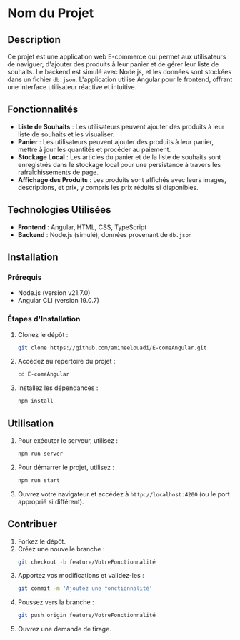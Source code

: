 # Nom du Projet

## Description
Ce projet est une application web E-commerce qui permet aux utilisateurs de naviguer, d'ajouter des produits à leur panier et de gérer leur liste de souhaits. Le backend est simulé avec Node.js, et les données sont stockées dans un fichier `db.json`. L'application utilise Angular pour le frontend, offrant une interface utilisateur réactive et intuitive.

## Fonctionnalités
- **Liste de Souhaits** : Les utilisateurs peuvent ajouter des produits à leur liste de souhaits et les visualiser.
- **Panier** : Les utilisateurs peuvent ajouter des produits à leur panier, mettre à jour les quantités et procéder au paiement.
- **Stockage Local** : Les articles du panier et de la liste de souhaits sont enregistrés dans le stockage local pour une persistance à travers les rafraîchissements de page.
- **Affichage des Produits** : Les produits sont affichés avec leurs images, descriptions, et prix, y compris les prix réduits si disponibles.

## Technologies Utilisées
- **Frontend** : Angular, HTML, CSS, TypeScript
- **Backend** : Node.js (simulé), données provenant de `db.json`

## Installation

### Prérequis
- Node.js (version v21.7.0)
- Angular CLI (version 19.0.7)

### Étapes d'Installation
1. Clonez le dépôt :
   ```bash
   git clone https://github.com/amineelouadi/E-comeAngular.git
   ```
2. Accédez au répertoire du projet :
   ```bash
   cd E-comeAngular
   ```
3. Installez les dépendances :
   ```bash
   npm install
   ```

## Utilisation
1. Pour exécuter le serveur, utilisez :
   ```bash
   npm run server
   ```
2. Pour démarrer le projet, utilisez :
   ```bash
   npm run start
   ```
3. Ouvrez votre navigateur et accédez à `http://localhost:4200` (ou le port approprié si différent).

## Contribuer
1. Forkez le dépôt.
2. Créez une nouvelle branche :
   ```bash
   git checkout -b feature/VotreFonctionnalité
   ```
3. Apportez vos modifications et validez-les :
   ```bash
   git commit -m 'Ajoutez une fonctionnalité'
   ```
4. Poussez vers la branche :
   ```bash
   git push origin feature/VotreFonctionnalité
   ```
5. Ouvrez une demande de tirage.